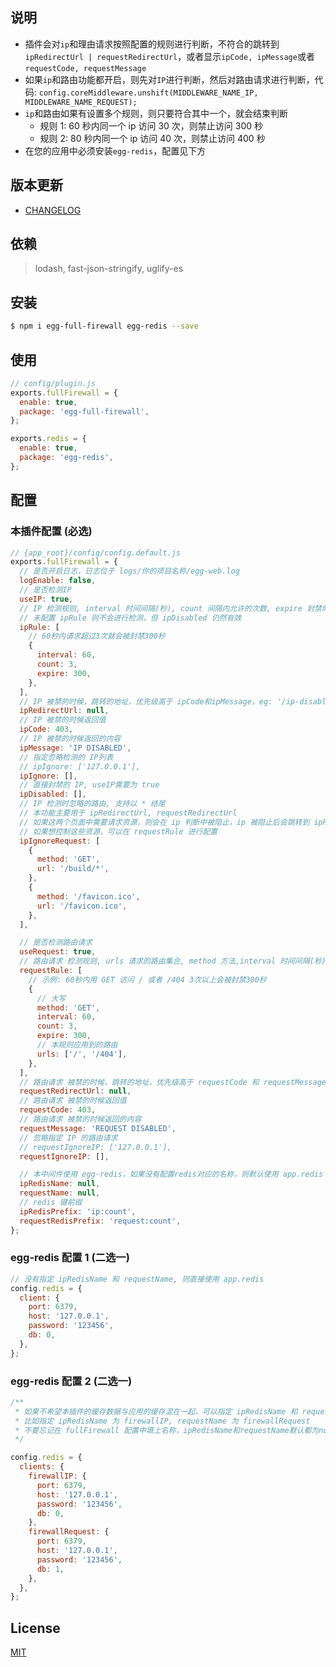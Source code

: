## 说明

- 插件会对`ip`和理由请求按照配置的规则进行判断，不符合的跳转到`ipRedirectUrl | requestRedirectUrl`，或者显示`ipCode, ipMessage`或者`requestCode, requestMessage`
- 如果`ip`和路由功能都开启，则先对`IP`进行判断，然后对路由请求进行判断，代码: `config.coreMiddleware.unshift(MIDDLEWARE_NAME_IP, MIDDLEWARE_NAME_REQUEST);`
- `ip`和路由如果有设置多个规则，则只要符合其中一个，就会结束判断
  - 规则 1: 60 秒内同一个 ip 访问 30 次，则禁止访问 300 秒
  - 规则 2: 80 秒内同一个 ip 访问 40 次，则禁止访问 400 秒
- 在您的应用中必须安装`egg-redis`，配置见下方

## 版本更新

- [CHANGELOG](./CHANGELOG.md)

## 依赖

> lodash, fast-json-stringify, uglify-es

## 安装

```bash
$ npm i egg-full-firewall egg-redis --save
```

## 使用

```js
// config/plugin.js
exports.fullFirewall = {
  enable: true,
  package: 'egg-full-firewall',
};

exports.redis = {
  enable: true,
  package: 'egg-redis',
};
```

## 配置

### 本插件配置 (必选)

```js
// {app_root}/config/config.default.js
exports.fullFirewall = {
  // 是否开启日志，日志位于 logs/你的项目名称/egg-web.log
  logEnable: false,
  // 是否检测IP
  useIP: true,
  // IP 检测规则, interval 时间间隔(秒), count 间隔内允许的次数, expire 封禁时间(秒)
  // 未配置 ipRule 则不会进行检测，但 ipDisabled 仍然有效
  ipRule: [
    // 60秒内请求超过3次就会被封禁300秒
    {
      interval: 60,
      count: 3,
      expire: 300,
    },
  ],
  // IP 被禁的时候，跳转的地址，优先级高于 ipCode和ipMessage，eg: '/ip-disabled'
  ipRedirectUrl: null,
  // IP 被禁的时候返回值
  ipCode: 403,
  // IP 被禁的时候返回的内容
  ipMessage: 'IP DISABLED',
  // 指定忽略检测的 IP列表
  // ipIgnore: ['127.0.0.1'],
  ipIgnore: [],
  // 直接封禁的 IP, useIP需要为 true
  ipDisabled: [],
  // IP 检测时忽略的路由, 支持以 * 结尾
  // 本功能主要用于 ipRedirectUrl, requestRedirectUrl
  // 如果这两个页面中需要请求资源，则会在 ip 判断中被阻止，ip 被阻止后会跳转到 ipRedirectUrl，造成死循环
  // 如果想控制这些资源，可以在 requestRule 进行配置
  ipIgnoreRequest: [
    {
      method: 'GET',
      url: '/build/*',
    },
    {
      method: '/favicon.ico',
      url: '/favicon.ico',
    },
  ],

  // 是否检测路由请求
  useRequest: true,
  // 路由请求 检测规则, urls 请求的路由集合, method 方法,interval 时间间隔(秒), count 间隔内允许的次数, expire 封禁时间(秒)
  requestRule: [
    // 示例: 60秒内用 GET 访问 / 或者 /404 3次以上会被封禁300秒
    {
      // 大写
      method: 'GET',
      interval: 60,
      count: 3,
      expire: 300,
      // 本规则应用到的路由
      urls: ['/', '/404'],
    },
  ],
  // 路由请求 被禁的时候，跳转的地址，优先级高于 requestCode 和 requestMessage ，eg: '/request-disabled'
  requestRedirectUrl: null,
  // 路由请求 被禁的时候返回值
  requestCode: 403,
  // 路由请求 被禁的时候返回的内容
  requestMessage: 'REQUEST DISABLED',
  // 忽略指定 IP 的路由请求
  // requestIgnoreIP: ['127.0.0.1'],
  requestIgnoreIP: [],

  // 本中间件使用 egg-redis，如果没有配置redis对应的名称，则默认使用 app.redis
  ipRedisName: null,
  requestName: null,
  // redis 键前缀
  ipRedisPrefix: 'ip:count',
  requestRedisPrefix: 'request:count',
};
```

### egg-redis 配置 1 (二选一)

```js
// 没有指定 ipRedisName 和 requestName, 则直接使用 app.redis
config.redis = {
  client: {
    port: 6379,
    host: '127.0.0.1',
    password: '123456',
    db: 0,
  },
};
```

### egg-redis 配置 2 (二选一)

```js
/**
 * 如果不希望本插件的缓存数据与应用的缓存混在一起，可以指定 ipRedisName 和 requestName
 * 比如指定 ipRedisName 为 firewallIP, requestName 为 firewallRequest
 * 不要忘记在 fullFirewall 配置中填上名称，ipRedisName和requestName默认都为null
 */

config.redis = {
  clients: {
    firewallIP: {
      port: 6379,
      host: '127.0.0.1',
      password: '123456',
      db: 0,
    },
    firewallRequest: {
      port: 6379,
      host: '127.0.0.1',
      password: '123456',
      db: 1,
    },
  },
};
```

## License

[MIT](LICENSE)
